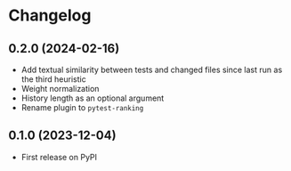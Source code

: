 
# Changelog

0.2.0 (2024-02-16)
----

* Add textual similarity between tests and changed files since last run as the third heuristic
* Weight normalization
* History length as an optional argument
* Rename plugin to `pytest-ranking`


0.1.0 (2023-12-04)
----

* First release on PyPI
